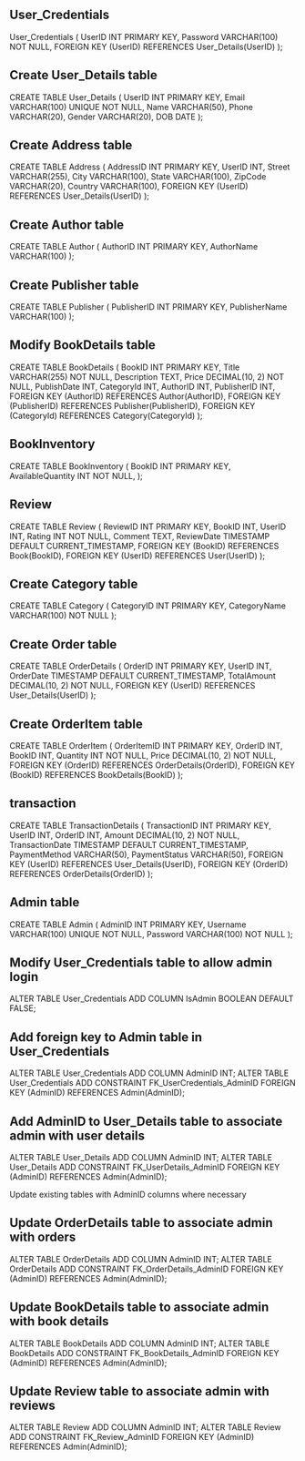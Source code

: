 ## User_Credentials
User_Credentials (
    UserID INT PRIMARY KEY,
    Password VARCHAR(100) NOT NULL,
    FOREIGN KEY (UserID) REFERENCES User_Details(UserID)
);

## Create User_Details table
CREATE TABLE User_Details (
    UserID INT PRIMARY KEY,
    Email VARCHAR(100) UNIQUE NOT NULL,
    Name VARCHAR(50),
    Phone VARCHAR(20),
    Gender VARCHAR(20),
    DOB DATE
);

## Create Address table
CREATE TABLE Address (
    AddressID INT PRIMARY KEY,
    UserID INT,
    Street VARCHAR(255),
    City VARCHAR(100),
    State VARCHAR(100),
    ZipCode VARCHAR(20),
    Country VARCHAR(100),
    FOREIGN KEY (UserID) REFERENCES User_Details(UserID)
);

## Create Author table
CREATE TABLE Author (
    AuthorID INT PRIMARY KEY,
    AuthorName VARCHAR(100)
);

## Create Publisher table
CREATE TABLE Publisher (
    PublisherID INT PRIMARY KEY,
    PublisherName VARCHAR(100)
);

## Modify BookDetails table
CREATE TABLE BookDetails (
    BookID INT PRIMARY KEY,
    Title VARCHAR(255) NOT NULL,
    Description TEXT,
    Price DECIMAL(10, 2) NOT NULL,
    PublishDate INT,
    CategoryId INT,
    AuthorID INT,
    PublisherID INT,
    FOREIGN KEY (AuthorID) REFERENCES Author(AuthorID),
    FOREIGN KEY (PublisherID) REFERENCES Publisher(PublisherID),
    FOREIGN KEY (CategoryId) REFERENCES Category(CategoryId)
);


## BookInventory
CREATE TABLE BookInventory (
    BookID INT PRIMARY KEY,
    AvailableQuantity INT NOT NULL,
);

## Review
CREATE TABLE Review (
    ReviewID INT PRIMARY KEY,
    BookID INT,
    UserID INT,
    Rating INT NOT NULL,
    Comment TEXT,
    ReviewDate TIMESTAMP DEFAULT CURRENT_TIMESTAMP,
    FOREIGN KEY (BookID) REFERENCES Book(BookID),
    FOREIGN KEY (UserID) REFERENCES User(UserID)
);

## Create Category table
CREATE TABLE Category (
    CategoryID INT PRIMARY KEY,
    CategoryName VARCHAR(100) NOT NULL
);

## Create Order table
CREATE TABLE OrderDetails (
    OrderID INT PRIMARY KEY,
    UserID INT,
    OrderDate TIMESTAMP DEFAULT CURRENT_TIMESTAMP,
    TotalAmount DECIMAL(10, 2) NOT NULL,
    FOREIGN KEY (UserID) REFERENCES User_Details(UserID)
);

## Create OrderItem table
CREATE TABLE OrderItem (
    OrderItemID INT PRIMARY KEY,
    OrderID INT,
    BookID INT,
    Quantity INT NOT NULL,
    Price DECIMAL(10, 2) NOT NULL,
    FOREIGN KEY (OrderID) REFERENCES OrderDetails(OrderID),
    FOREIGN KEY (BookID) REFERENCES BookDetails(BookID)
);


## transaction 
CREATE TABLE TransactionDetails (
    TransactionID INT PRIMARY KEY,
    UserID INT,
    OrderID INT,
    Amount DECIMAL(10, 2) NOT NULL,
    TransactionDate TIMESTAMP DEFAULT CURRENT_TIMESTAMP,
    PaymentMethod VARCHAR(50),
    PaymentStatus VARCHAR(50),
    FOREIGN KEY (UserID) REFERENCES User_Details(UserID),
    FOREIGN KEY (OrderID) REFERENCES OrderDetails(OrderID)
);

    
## Admin table
CREATE TABLE Admin (
    AdminID INT PRIMARY KEY,
    Username VARCHAR(100) UNIQUE NOT NULL,
    Password VARCHAR(100) NOT NULL
);

## Modify User_Credentials table to allow admin login
ALTER TABLE User_Credentials ADD COLUMN IsAdmin BOOLEAN DEFAULT FALSE;

## Add foreign key to Admin table in User_Credentials
ALTER TABLE User_Credentials ADD COLUMN AdminID INT;
ALTER TABLE User_Credentials ADD CONSTRAINT FK_UserCredentials_AdminID FOREIGN KEY (AdminID) REFERENCES Admin(AdminID);

## Add AdminID to User_Details table to associate admin with user details
ALTER TABLE User_Details ADD COLUMN AdminID INT;
ALTER TABLE User_Details ADD CONSTRAINT FK_UserDetails_AdminID FOREIGN KEY (AdminID) REFERENCES Admin(AdminID);

 Update existing tables with AdminID columns where necessary

## Update OrderDetails table to associate admin with orders
ALTER TABLE OrderDetails ADD COLUMN AdminID INT;
ALTER TABLE OrderDetails ADD CONSTRAINT FK_OrderDetails_AdminID FOREIGN KEY (AdminID) REFERENCES Admin(AdminID);

##  Update BookDetails table to associate admin with book details
ALTER TABLE BookDetails ADD COLUMN AdminID INT;
ALTER TABLE BookDetails ADD CONSTRAINT FK_BookDetails_AdminID FOREIGN KEY (AdminID) REFERENCES Admin(AdminID);

## Update Review table to associate admin with reviews
ALTER TABLE Review ADD COLUMN AdminID INT;
ALTER TABLE Review ADD CONSTRAINT FK_Review_AdminID FOREIGN KEY (AdminID) REFERENCES Admin(AdminID);
